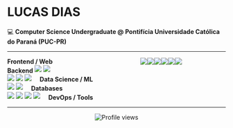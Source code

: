 # LUCAS DIAS

💻 **Computer Science Undergraduate @ Pontifícia Universidade Católica do Paraná (PUC-PR)**  

---

<div style="display: flex; flex-direction: column;">
    <!-- Frontend / Web -->
    <div style="width: 80%; display: flex; flex-direction: row; justify-content: space-between;">
    	<span style="vertical-align: middle; font-weight: bold;">Frontend / Web</span>
    	<div style="display: flex; flex-direction: row;">
    		<img src="https://img.shields.io/badge/-JavaScript-F7DF1E?style=flat-square&logo=javascript&logoColor=black" />
    		<img src="https://img.shields.io/badge/-TypeScript-3178C6?style=flat-square&logo=typescript&logoColor=white" />
    		<img src="https://img.shields.io/badge/-React-61DAFB?style=flat-square&logo=react&logoColor=black" />
    		<img src="https://img.shields.io/badge/-Tailwind_CSS-06B6D4?style=flat-square&logo=tailwind-css&logoColor=white" />
    		<img src="https://img.shields.io/badge/-HTML5-E34F26?style=flat-square&logo=html5&logoColor=white" />
    		<img src="https://img.shields.io/badge/-CSS3-1572B6?style=flat-square&logo=css3&logoColor=white" />
    	</div>
    </div>
    <!-- Backend -->
    <div>
        <span style="width: 300px; vertical-align: middle; font-weight: bold;">Backend</span>
        <img src="https://img.shields.io/badge/-Node.js-339933?style=flat-square&logo=node.js&logoColor=white" />
        <img src="https://img.shields.io/badge/-Fastify-000000?style=flat-square&logo=fastify&logoColor=white" />
    </div>
    <!-- Data Science / ML -->
    <div>
        <img src="https://img.shields.io/badge/-Python-3776AB?style=flat-square&logo=python&logoColor=white" />
        <img src="https://img.shields.io/badge/-Pandas-150458?style=flat-square&logo=pandas&logoColor=white" />
        <img src="https://img.shields.io/badge/-NumPy-013243?style=flat-square&logo=numpy&logoColor=white" />
        <span style="margin-left: 15px; vertical-align: middle; font-weight: bold;">Data Science / ML</span>
    </div>
    <!-- Databases -->
    <div>
        <img src="https://img.shields.io/badge/-PostgreSQL-336791?style=flat-square&logo=postgresql&logoColor=white" />
        <img src="https://img.shields.io/badge/-MySQL-4479A1?style=flat-square&logo=mysql&logoColor=white" />
        <span style="margin-left: 15px; vertical-align: middle; font-weight: bold;">Databases</span>
    </div>
    <!-- DevOps / Tools -->
    <div>
        <img src="https://img.shields.io/badge/-Linux-FCC624?style=flat-square&logo=linux&logoColor=black" />
        <img src="https://img.shields.io/badge/-Git-F05032?style=flat-square&logo=git&logoColor=white" />
        <img src="https://img.shields.io/badge/-Docker-2496ED?style=flat-square&logo=docker&logoColor=white" />
        <img src="https://img.shields.io/badge/-AWS-232F3E?style=flat-square&logo=amazon-aws&logoColor=white" />
        <span style="margin-left: 15px; vertical-align: middle; font-weight: bold;">DevOps / Tools</span>
    </div>
</div>

<!---

<div align="center">
    <img height="150px" src="https://github-readme-stats.vercel.app/api?username=lucas-azdias&show_icons=true&theme=radical" />
    <img height="150px" src="https://github-readme-stats.vercel.app/api/top-langs/?username=lucas-azdias&layout=compact&theme=radical" />
</div-->

---

<div align="center">
    <img src="https://komarev.com/ghpvc/?username=lucas-azdias&color=blueviolet&style=flat-square&label=Profile+Views" alt="Profile views" />
</div>
